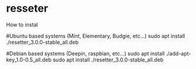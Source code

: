 # resseter

How to instal

#Ubuntu based systems (Mint, Elementary, Budgie, etc...)
sudo apt install ./resetter_3.0.0-stable_all.deb

#Debian based systems (Deepin, raspbian, etc...)
sudo apt install ./add-apt-key_1.0-0.5_all.deb
sudo apt install ./resetter_3.0.0-stable_all.deb
